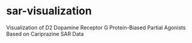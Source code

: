 # sar-visualization
Visualization of D2 Dopamine Receptor G Protein-Biased Partial Agonists Based on Cariprazine SAR Data
